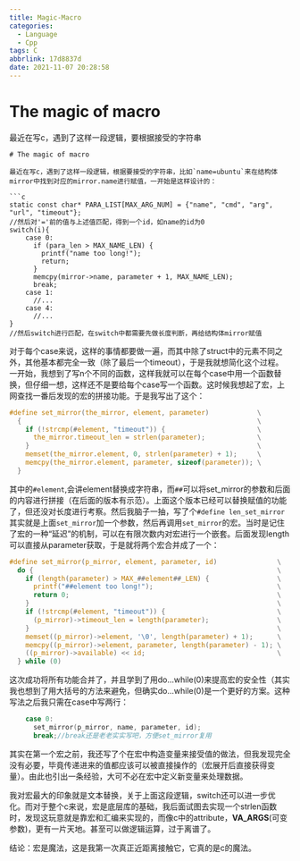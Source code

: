 ```yaml
---
title: Magic-Macro
categories:
  - Language
  - Cpp
tags: C
abbrlink: 17d8837d
date: 2021-11-07 20:28:58
---
```


# The magic of macro
最近在写c，遇到了这样一段逻辑，要根据接受的字符串
```
# The magic of macro

最近在写c，遇到了这样一段逻辑，根据要接受的字符串，比如`name=ubuntu`来在结构体mirror中找到对应的mirror.name进行赋值，一开始是这样设计的：

```c
static const char* PARA_LIST[MAX_ARG_NUM] = {"name", "cmd", "arg", "url", "timeout"};
//然后对'='前的值与上述值匹配，得到一个id，如name的id为0
switch(i){
    case 0:
      if (para_len > MAX_NAME_LEN) {
        printf("name too long!");
        return;
      }
      memcpy(mirror->name, parameter + 1, MAX_NAME_LEN);
      break;
    case 1:
      //...
    case 4:
      //...  
}
//然后switch进行匹配，在switch中都需要先做长度判断，再给结构体mirror赋值
```

对于每个case来说，这样的事情都要做一遍，而其中除了struct中的元素不同之外，其他基本都完全一致（除了最后一个timeout），于是我就想简化这个过程。一开始，我想到了写n个不同的函数，这样我就可以在每个case中用一个函数替换，但仔细一想，这样还不是要给每个case写一个函数。这时候我想起了宏，上网查找一番后发现的宏的拼接功能。于是我写出了这个：

```c
#define set_mirror(the_mirror, element, parameter)            \
  {                                                           \
    if (!strcmp(#element, "timeout")) {                       \
      the_mirror.timeout_len = strlen(parameter);             \
    }                                                         \
    memset(the_mirror.element, 0, strlen(parameter) + 1);     \
    memcpy(the_mirror.element, parameter, sizeof(parameter)); \
  }
```

其中的`#element`,会讲element替换成字符串，而`##`可以将set_mirror的参数和后面的内容进行拼接（在后面的版本有示范）。上面这个版本已经可以替换赋值的功能了，但还没对长度进行考察。然后我脑子一抽，写了个`#define len_set_mirror` 其实就是上面`set_mirror`加一个参数，然后再调用`set_mirror`的宏。当时是记住了宏的一种“延迟”的机制，可以在有限次数内对宏进行一个嵌套。后面发现length可以直接从parameter获取，于是就将两个宏合并成了一个：

```c
#define set_mirror(p_mirror, element, parameter, id)               \
  do {                                                             \
    if (length(parameter) > MAX_##element##_LEN) {                 \
      printf("##element too long!");                               \
      return 0;                                                    \
    }                                                              \
    if (!strcmp(#element, "timeout")) {                            \
      (p_mirror)->timeout_len = length(parameter);                 \
    }                                                              \
    memset((p_mirror)->element, '\0', length(parameter) + 1);      \
    memcpy((p_mirror)->element, parameter, length(parameter) - 1); \
    ((p_mirror)->available) << id;                                 \
  } while (0)

```

这次成功将所有功能合并了，并且学到了用do...while(0)来提高宏的安全性（其实我也想到了用大括号的方法来避免，但确实do...while(0)是一个更好的方案。这种写法之后我只需在case中写两行：

```c
    case 0:
      set_mirror(p_mirror, name, parameter, id);
      break;//break还是老老实实写吧，方便set_mirror复用
```

其实在第一个宏之前，我还写了个在宏中构造变量来接受值的做法，但我发现完全没有必要，毕竟传递进来的值都应该可以被直接操作的（宏展开后直接获得变量）。由此也引出一条经验，大可不必在宏中定义新变量来处理数据。

我对宏最大的印象就是文本替换，关于上面这段逻辑，switch还可以进一步优化。而对于整个c来说，宏是底层库的基础，我后面试图去实现一个strlen函数时，发现这玩意就是靠宏和汇编来实现的，而像c中的attribute，__VA_ARGS__(可变参数)，更有一片天地。甚至可以做逻辑运算，过于离谱了。

结论：宏是魔法，这是我第一次真正近距离接触它，它真的是c的魔法。